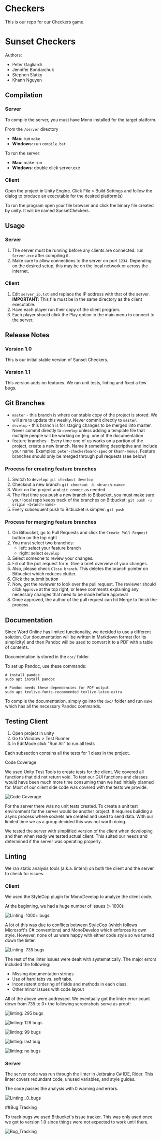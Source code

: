 # Checkers

This is our repo for our Checkers game.
# Sunset Checkers

Authors:

* Peter Gagliardi
* Jennifer Bondarchuk
* Stephen Slatky
* Khanh Nguyen

## Compilation

### Server

To compile the server, you must have Mono installed for the
target platform.

From the `/server` directory

* **Mac**: run `make`
* **Windows:** run `compile.bat`

To run the server: 

* **Mac**: make run
* **Windows**: double click server.exe

### Client

Open the project in Unity Engine. Click File > Build Settings
and follow the dialog to produce an executable for the desired
platform(s)

To run the program open your file browser and click the binary file
created by unity. It will be named SunsetCheckers. 


## Usage

### Server

1. The server must be running before any clients are connected.
   run `Server.exe` after compiling it.
2. Make sure to allow connections to the server on port `1234`.
   Depending on the desired setup, this may be on the local network
   or across the Internet.

### Client

1. Edit `server_ip.txt` and replace the IP address with that
   of the server. **IMPORTANT**: This file must be in the same
   directory as the client executable.
2. Have each player run their copy of the client program.
3. Each player should click the Play option in the main menu to
   connect to the server.

## Release Notes

### Version 1.0

This is our initial stable version of Sunset Checkers.

### Version 1.1

This version adds no features. We ran unit tests, linting and fixed
a few bugs.

## Git Branches

* `master` - this branch is where our stable copy of the
  project is stored. We will aim to update this weekly. Never
  commit directly to `master`.
* `develop` - this branch is for staging changes to be
  merged into master. Never commit directly to `develop`
  unless adding a template file that multiple people will
  be working on (e.g. one of the documentation
* feature branches - Every time one of us works on a portion of
  the project, create a new branch. Name it something descriptive
  and include your name. Examples: `peter-checkerboard-spec`
  or `khanh-menus`. Feature branches should only be merged through
  pull requests (see below)

### Process for creating feature branches

1. Switch to `develop`: `git checkout develop`
2. Checkout a new branch: `git checkout -b <branch-name>`
3. Work on the project and `git commit` as needed
4. The first time you push a new branch to Bitbucket,
   you must make sure your local repo keeps track of
   the branches on Bitbucket:
   `git push -u origin <branch-name>`
5. Every subsequent push to Bitbucket is simpler:
   `git push`

### Process for merging feature branches

1. On Bitbucket, go to Pull Requests and click the
   `Create Pull Request` button on the top right
2. You must select two branches:
   * left: select your feature branch
   * right: select `develop`
3. Select someone to review your changes.
4. Fill out the pull request form. Give a brief overview of
   your changes.
5. Also, please check `Close branch`. This deletes the branch
   pointer on Bitbucket which reduces clutter.
6. Click the submit button
7. Now, get the reviewer to look over the pull request. The
   reviewer should click `Approve` at the top right, or leave
   comments explaining any necessary changes that need to be
   made before approval
8. Once approved, the author of the pull request can hit
   Merge to finish the process.

## Documentation

Since Word Online has limited functionality, we decided
to use a different solution. Our documentation will be
written in Markdown format (for its simplicity) and then
Pandoc will be used to convert it to a PDF with a table of
contents.

Documentation is stored in the `doc/` folder.

To set up Pandoc, use these commands:

```
# install pandoc
sudo apt install pandoc

# Pandoc needs these dependencies for PDF output
sudo apt texlive-fonts-recommended texlive-latex-extra
```

To compile the documentation, simply go into the
`doc/` folder and run `make` which has all the necessary
Pandoc commands.

## Testing Client

1. Open project in unity
2. Go to Window > Test Runner
3. In EditMode click "Run All" to run all tests

Each subsection contains all the tests for 1 class in the project.

Code Coverage

We used Unity Test Tools to create tests for the client. We covered all functions that did not return void. To test our GUI functions and classes would have been much more time consuming than we had initially planned for. Most of our client side code was covered with the tests we provide.

![Code Coverage](images/code-coverage.png)

For the server there was no unit tests created. To create a unit test environment for the server would be another
project. It requires building a async process where sockets are created and used to send data. With our limited time
we as a group decided this was not worth doing.  

We tested the server with simplified version of the client when developing and then when ready we tested
actual client. This suited our needs and determined if the server was operating properly. 

## Linting

We ran static analysis tools (a.k.a. linters) on both the client and
the server to check for issues.

### Client

We used the StyleCop plugin for MonoDevelop to analyze the client code.

At the beginning, we had a huge number of issues (> 1000):

![Linting: 1000+ bugs](images/linting-1.png)

A lot of this was due to conflicts between StyleCop (which follows Microsoft's
C# conventions) and MonoDevelop which enforces its own style. However, none of
us were happy with either code style so we turned down the linter.

![Linting: 735 bugs](images/linting-2.png)

The rest of the linter issues were dealt with systematically. The major
errors included the following:

* Missing documentation strings
* Use of hard tabs vs. soft tabs.
* Inconsistent ordering of fields and methods in each class.
* Other minor issues with code layout

All of the above were addressed. We eventually got the linter error count
down from 735 to 0> the following screenshots serve as proof:

![linting: 295 bugs](images/linting-3.png)

![linting: 128 bugs](images/linting-4.png)

![linting: 99 bugs](images/linting-5.png)

![linting: last bug](images/linting-6.png)

![linting: no bugs](images/linting-7.png)

### Server  

The server code was run through the linter in Jetbrains C# IDE, Rider. This linter
covers redundant code, unused variables, and style guides. 

The code passes the analysis with 0 warning and errors. 

![Linting:_0_bugs](images/ServerLinting.png)


##Bug Tracking 

To track bugs we used Bitbucket's issue tracker. This was only used once we got to version 1.0 since things were not expected to work until there. 

![Bug_Tracking](images/bugTracking.png)
